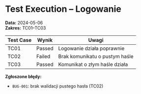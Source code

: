 # Test Execution – Logowanie

**Data:** 2024-05-06  
**Zakres:** TC01–TC03

| Test Case | Wynik     | Uwagi                          |
|-----------|-----------|--------------------------------|
| TC01      | Passed    | Logowanie działa poprawnie     |
| TC02      | Failed    | Brak komunikatu o pustym haśle |
| TC03      | Passed    | Komunikat o złym haśle działa  |

**Zgłoszone błędy:**  
- `BUG-001`: brak walidacji pustego hasła (TC02)